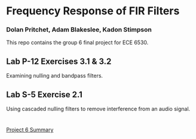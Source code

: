 # Frequency Response of FIR Filters
### Dolan Pritchet, Adam Blakeslee, Kadon Stimpson
This repo contains the group 6 final project for ECE 6530. 
## Lab P-12 Exercises 3.1 & 3.2
Examining nulling and bandpass filters.
## Lab S-5 Exercise 2.1
Using cascaded nulling filters to remove interference from an audio signal.

#
[Project 6 Summary](https://dspfirst.gatech.edu/chapters/06firfreq/overview.html)